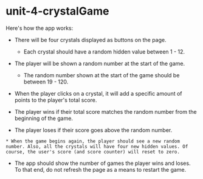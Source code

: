 # unit-4-crystalGame

Here's how the app works:

   * There will be four crystals displayed as buttons on the page.
        * Each crystal should have a random hidden value between 1 - 12.


   * The player will be shown a random number at the start of the game.
        * The random number shown at the start of the game should be between 19 - 120.

   * When the player clicks on a crystal, it will add a specific amount of points to the player's total score. 


   * The player wins if their total score matches the random number from the beginning of the game.

   * The player loses if their score goes above the random number.

    * When the game begins again, the player should see a new random number. Also, all the crystals will have four new hidden values. Of course, the user's score (and score counter) will reset to zero.

   * The app should show the number of games the player wins and loses. To that end, do not refresh the page as a   means to restart the game.
